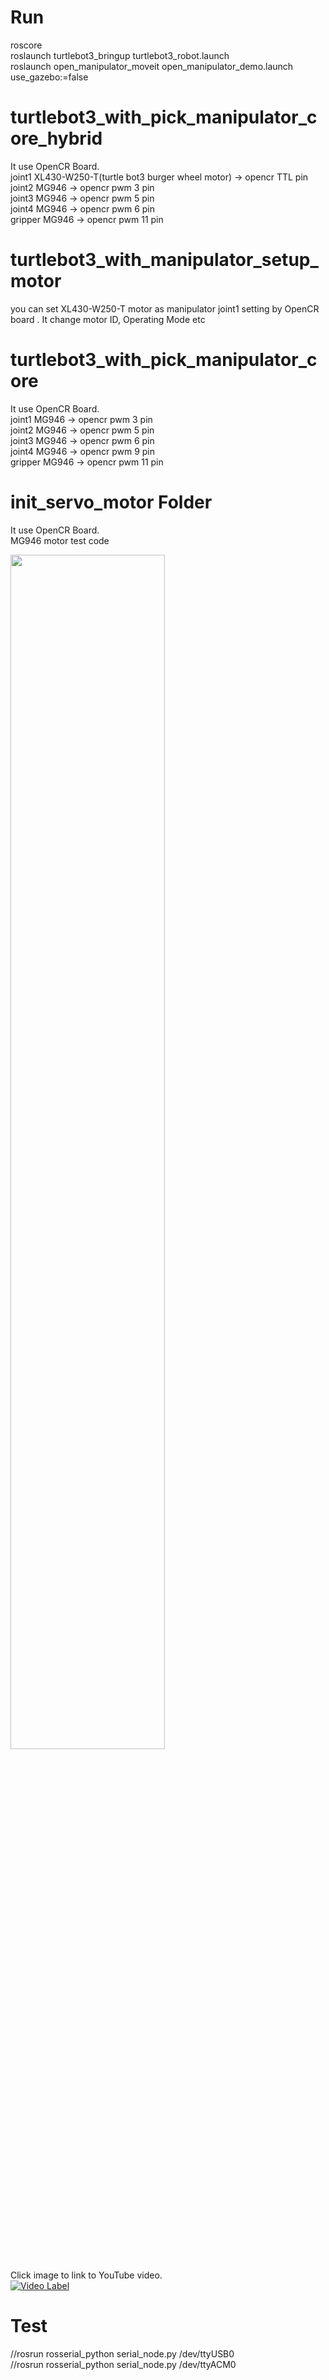 # Run  
roscore  
roslaunch turtlebot3_bringup turtlebot3_robot.launch  
roslaunch open_manipulator_moveit open_manipulator_demo.launch use_gazebo:=false  

# turtlebot3_with_pick_manipulator_core_hybrid  
It use OpenCR Board.  
joint1 XL430-W250-T(turtle bot3 burger wheel motor)  -> opencr TTL pin  
joint2 MG946 -> opencr pwm 3 pin  
joint3 MG946 -> opencr pwm 5 pin  
joint4 MG946 -> opencr pwm 6 pin  
gripper MG946 -> opencr pwm 11 pin  

# turtlebot3_with_manipulator_setup_motor  
you can set XL430-W250-T motor as manipulator joint1 setting by OpenCR board . 
It change motor ID, Operating Mode etc 

# turtlebot3_with_pick_manipulator_core  
It use OpenCR Board.  
joint1 MG946 -> opencr pwm 3 pin  
joint2 MG946 -> opencr pwm 5 pin  
joint3 MG946 -> opencr pwm 6 pin  
joint4 MG946 -> opencr pwm 9 pin  
gripper MG946 -> opencr pwm 11 pin  

# init_servo_motor Folder  
It use OpenCR Board.  
MG946 motor test code  

<img src="http://emanual.robotis.com/assets/images/parts/controller/opencr10/exam_pwm_01.png" width="70%" height="70%">  

Click image to link to YouTube video.  
[![Video Label](http://img.youtube.com/vi/KAPcRl6xvGQ/0.jpg)](https://youtu.be/KAPcRl6xvGQ?t=0s) 


# Test  
//rosrun rosserial_python serial_node.py /dev/ttyUSB0  
//rosrun rosserial_python serial_node.py /dev/ttyACM0  

